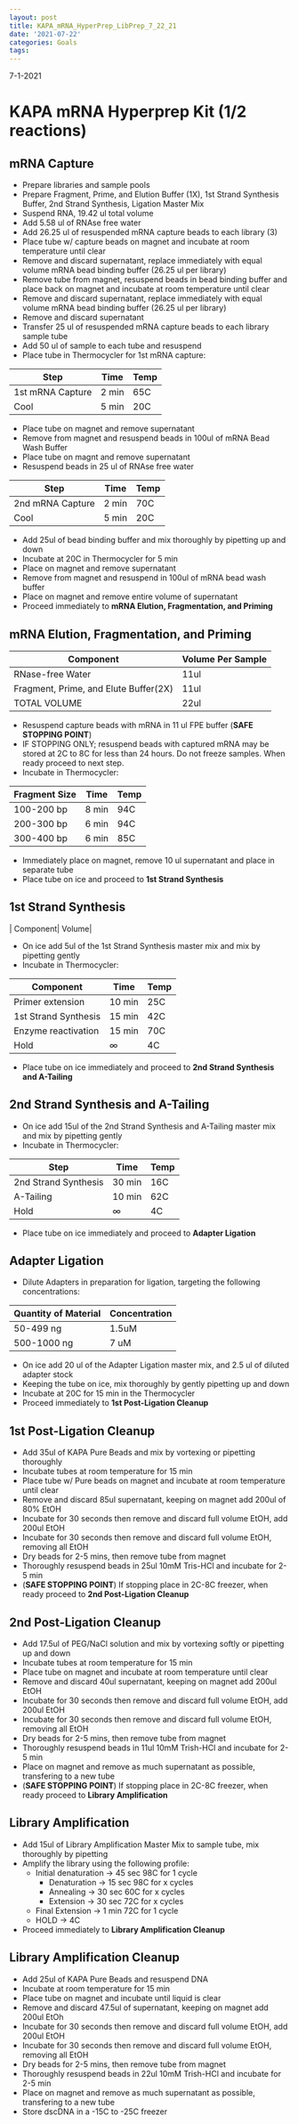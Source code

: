 ```yaml
---
layout: post
title: KAPA_mRNA_HyperPrep_LibPrep_7_22_21
date: '2021-07-22'
categories: Goals
tags: 
---
```


7-1-2021
# KAPA mRNA Hyperprep Kit (1/2 reactions)
 
## mRNA Capture


* Prepare libraries and sample pools
* Prepare Fragment, Prime, and Elution Buffer (1X), 1st Strand Synthesis Buffer, 2nd Strand Synthesis, Ligation Master Mix
* Suspend RNA, 19.42 ul total volume
* Add 5.58 ul of RNAse free water
* Add 26.25 ul of resuspended mRNA capture beads to each library (3)
* Place tube w/ capture beads on magnet and incubate at room temperature until clear
* Remove and discard supernatant, replace immediately with equal volume mRNA bead binding buffer (26.25 ul per library)
* Remove tube from magnet, resuspend beads in bead binding buffer and place back on magnet and incubate at room temperature until clear
* Remove and discard supernatant, replace immediately with equal volume mRNA bead binding buffer (26.25 ul per library)
* Remove and discard supernatant
* Transfer 25 ul of resuspended mRNA capture beads to each library sample tube
* Add 50 ul of sample to each tube and resuspend
* Place tube in Thermocycler for 1st mRNA capture:

| Step| Time| Temp|
| ----| ----| ----|
| 1st mRNA Capture| 2 min| 65C|
| Cool| 5 min| 20C|

* Place tube on magnet and remove supernatant
* Remove from magnet and resuspend beads in 100ul of mRNA Bead Wash Buffer
* Place tube on magnt and remove supernatant 
* Resuspend beads in 25 ul of RNAse free water

| Step| Time| Temp|
| ----| ----| ----|
| 2nd mRNA Capture| 2 min| 70C|
| Cool| 5 min| 20C|

* Add 25ul of bead binding buffer and mix thoroughly by pipetting up and down
* Incubate at 20C in Thermocycler for 5 min
* Place on magnet and remove supernatant
* Remove from magnet and resuspend in 100ul of mRNA bead wash buffer
* Place on magnet and remove entire volume of supernatant
* Proceed immediately to **mRNA Elution, Fragmentation, and Priming**

## mRNA Elution, Fragmentation, and Priming

| Component| Volume Per Sample|
| ---------| -----------------| 
| RNase-free Water| 11ul|
| Fragment, Prime, and Elute Buffer(2X)| 11ul|
| TOTAL VOLUME| 22ul|

* Resuspend capture beads with mRNA in 11 ul FPE buffer (**SAFE STOPPING POINT**) 
* IF STOPPING ONLY; resuspend beads with captured mRNA may be stored at 2C to 8C for less than 24 hours. Do not freeze samples. When ready proceed to next step. 
* Incubate in Thermocycler:

| Fragment Size| Time| Temp|
| -------------| ----| ----|
| 100-200 bp| 8 min| 94C|
| 200-300 bp| 6 min| 94C|
| 300-400 bp| 6 min| 85C|
* Immediately place on magnet, remove 10 ul supernatant and place in separate tube
* Place tube on ice and proceed to **1st Strand Synthesis**

## 1st Strand Synthesis

| Component| Volume|

* On ice add 5ul of the 1st Strand Synthesis master mix and mix by pipetting gently
* Incubate in Thermocycler:

| Component| Time| Temp|
| ---------| ----| ----|
| Primer extension| 10 min| 25C|
| 1st Strand Synthesis| 15 min| 42C| 
| Enzyme reactivation| 15 min| 70C|
| Hold| ∞| 4C| 

* Place tube on ice immediately and proceed to **2nd Strand Synthesis and A-Tailing**

## 2nd Strand Synthesis and A-Tailing

* On ice add 15ul of the 2nd Strand Synthesis and A-Tailing master mix and mix by pipetting gently
* Incubate in Thermocycler:

| Step| Time| Temp|
| ----| ----| ----|
| 2nd Strand Synthesis| 30 min| 16C|
| A-Tailing| 10 min| 62C|
| Hold| ∞| 4C|

* Place tube on ice immediately and proceed to **Adapter Ligation**

## Adapter Ligation

* Dilute Adapters in preparation for ligation, targeting the following concentrations:

| Quantity of Material| Concentration|
| --------------------| -------------|
| 50-499 ng| 1.5uM|
| 500-1000 ng| 7 uM|

* On ice add 20 ul of the Adapter Ligation master mix, and 2.5 ul of diluted adapter stock
* Keeping the tube on ice, mix thoroughly by gently pipetting up and down
* Incubate at 20C for 15 min in the Thermocycler
* Proceed immediately to **1st Post-Ligation Cleanup**

## 1st Post-Ligation Cleanup

* Add 35ul of KAPA Pure Beads and mix by vortexing or pipetting thoroughly
* Incubate tubes at room temperature for 15 min
* Place tube w/ Pure beads on magnet and incubate at room temperature until clear
* Remove and discard 85ul supernatant, keeping on magnet add 200ul of 80% EtOH
* Incubate for 30 seconds then remove and discard full volume EtOH, add 200ul EtOH
* Incubate for 30 seconds then remove and discard full volume EtOH, removing all EtOH
* Dry beads for 2-5 mins, then remove tube from magnet
* Thoroughly resuspend beads in 25ul 10mM Tris-HCl and incubate for 2-5 min
* (**SAFE STOPPING POINT**) If stopping place in 2C-8C freezer, when ready proceed to **2nd Post-Ligation Cleanup**

## 2nd Post-Ligation Cleanup

* Add 17.5ul of PEG/NaCl solution and mix by vortexing softly or pipetting up and down
* Incubate tubes at room temperature for 15 min
* Place tube on magnet and incubate at room temperature until clear
* Remove and discard 40ul supernatant, keeping on magnet add 200ul EtOH
* Incubate for 30 seconds then remove and discard full volume EtOH, add 200ul EtOH
* Incubate for 30 seconds then remove and discard full volume EtOH, removing all EtOH
* Dry beads for 2-5 mins, then remove tube from magnet
* Thoroughly resuspend beads in 11ul 10mM Trish-HCl and incubate for 2-5 min
* Place on magnet and remove as much supernatant as possible, transfering to a new tube
* (**SAFE STOPPING POINT**) If stopping place in 2C-8C freezer, when ready proceed to **Library Amplification**

## Library Amplification

* Add 15ul of Library Amplification Master Mix to sample tube, mix thoroughly by pipetting
* Amplify the library using the following profile:
  * Initial denaturation -> 45 sec 98C for 1 cycle
    * Denaturation -> 15 sec 98C for x cycles
    * Annealing -> 30 sec 60C for x cycles
    * Extension -> 30 sec 72C for x cycles
  * Final Extension -> 1 min 72C for 1 cycle
  * HOLD -> 4C
* Proceed immediately to **Library Amplification Cleanup**

## Library Amplification Cleanup

* Add 25ul of KAPA Pure Beads and resuspend DNA
* Incubate at room temperature for 15 min
* Place tube on magnet and incubate until liquid is clear
* Remove and discard 47.5ul of supernatant, keeping on magnet add 200ul EtOh
* Incubate for 30 seconds then remove and discard full volume EtOH, add 200ul EtOH
* Incubate for 30 seconds then remove and discard full volume EtOH, removing all EtOH
* Dry beads for 2-5 mins, then remove tube from magnet
* Thoroughly resuspend beads in 22ul 10mM Trish-HCl and incubate for 2-5 min
* Place on magnet and remove as much supernatant as possible, transfering to a new tube
* Store dscDNA in a -15C to -25C freezer